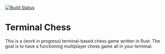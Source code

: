 [![Build Status](https://circleci.com/gh/begleynk/terminal-chess.png?style=shield&circle-token=:circle-token)](https://circleci.com/gh/begleynk/terminal-chess)

# Terminal Chess

This is a (work in progress) terminal-based chess game written in Rust. The goal is to have a functioning multiplayer chess game all in your terminal.